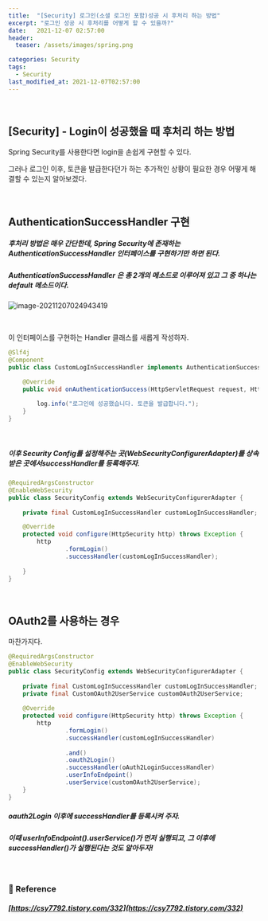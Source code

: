 ```yaml
---
title:  "[Security] 로그인(소셜 로그인 포함)성공 시 후처리 하는 방법"
excerpt: "로그인 성공 시 후처리를 어떻게 할 수 있을까?"
date:   2021-12-07 02:57:00
header:
  teaser: /assets/images/spring.png

categories: Security
tags:
  - Security
last_modified_at: 2021-12-07T02:57:00
---
```


<br/>

## [Security] - Login이 성공했을 때 후처리 하는 방법

Spring Security를 사용한다면 login을 손쉽게 구현할 수 있다.

그러나 로그인 이후, 토큰을 발급한다던가 하는 추가적인 상황이 필요한 경우 어떻게 해결할 수 있는지 알아보겠다.

<br/>

## AuthenticationSuccessHandler 구현

##### 후처리 방법은 매우 간단한데, Spring Security에 존재하는 **AuthenticationSuccessHandler** 인터페이스를 구현하기만 하면 된다.

##### AuthenticationSuccessHandler 은 총 2개의 메소드로 이루어져 있고 그 중 하나는 default 메소드이다.

![image-20211207024943419](https://raw.githubusercontent.com/ShinDongHun1/image_repo/main/img/image-20211207024943419.png)

<br/>

이 인터페이스를 구현하는 Handler 클래스를 새롭게 작성하자.

```java
@Slf4j
@Component
public class CustomLogInSuccessHandler implements AuthenticationSuccessHandler {

    @Override
    public void onAuthenticationSuccess(HttpServletRequest request, HttpServletResponse response, Authentication authentication) throws IOException, ServletException {
        
        log.info("로그인에 성공했습니다. 토큰을 발급합니다.");
    }
}
```

<br/>

##### 이후 Security Config를 설정해주는 곳(WebSecurityConfigurerAdapter)를 상속받은 곳에서successHandler를 등록해주자.

```java
@RequiredArgsConstructor
@EnableWebSecurity
public class SecurityConfig extends WebSecurityConfigurerAdapter {
    
    private final CustomLogInSuccessHandler customLogInSuccessHandler;

    @Override
    protected void configure(HttpSecurity http) throws Exception {
        http
                .formLogin()
                .successHandler(customLogInSuccessHandler);
             
    }
}
```

<br/>

## OAuth2를 사용하는 경우

마찬가지다.

```java
@RequiredArgsConstructor
@EnableWebSecurity
public class SecurityConfig extends WebSecurityConfigurerAdapter {
    
    private final CustomLogInSuccessHandler customLogInSuccessHandler;
 	private final CustomOAuth2UserService customOAuth2UserService;
 	
    @Override
    protected void configure(HttpSecurity http) throws Exception {
        http
                .formLogin()
                .successHandler(customLogInSuccessHandler)
                
                .and()
                .oauth2Login()
                .successHandler(oAuth2LoginSuccessHandler)
                .userInfoEndpoint()
                .userService(customOAuth2UserService);
    }
}
```

##### oauth2Login 이후에 successHandler를 등록시켜 주자.

##### 이때 userInfoEndpoint().userService()가 먼저 실행되고, 그 이후에 successHandler()가 실행된다는 것도 알아두자!



<br/>

### 📔 Reference

##### [https://csy7792.tistory.com/332](https://csy7792.tistory.com/332)